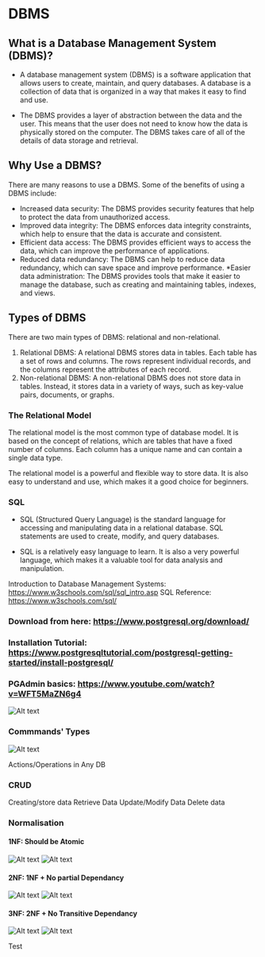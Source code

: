 # DBMS

## What is a Database Management System (DBMS)?

* A database management system (DBMS) is a software application that allows users to create, maintain, and query databases. A database is a collection of data that is organized in a way that makes it easy to find and use.

* The DBMS provides a layer of abstraction between the data and the user. This means that the user does not need to know how the data is physically stored on the computer. The DBMS takes care of all of the details of data storage and retrieval.

## Why Use a DBMS?

There are many reasons to use a DBMS. Some of the benefits of using a DBMS include:

* Increased data security: The DBMS provides security features that help to protect the data from unauthorized access.
* Improved data integrity: The DBMS enforces data integrity constraints, which help to ensure that the data is accurate and consistent.
* Efficient data access: The DBMS provides efficient ways to access the data, which can improve the performance of applications.
* Reduced data redundancy: The DBMS can help to reduce data redundancy, which can save space and improve performance.
*Easier data administration: The DBMS provides tools that make it easier to manage the database, such as creating and maintaining tables, indexes, and views.

## Types of DBMS

There are two main types of DBMS: relational and non-relational.

1. Relational DBMS: A relational DBMS stores data in tables. Each table has a set of rows and columns. The rows represent individual records, and the columns represent the attributes of each record.
2. Non-relational DBMS: A non-relational DBMS does not store data in tables. Instead, it stores data in a variety of ways, such as key-value pairs, documents, or graphs.


### The Relational Model

The relational model is the most common type of database model. It is based on the concept of relations, which are tables that have a fixed number of columns. Each column has a unique name and can contain a single data type.

The relational model is a powerful and flexible way to store data. It is also easy to understand and use, which makes it a good choice for beginners.

### SQL

* SQL (Structured Query Language) is the standard language for accessing and manipulating data in a relational database. SQL statements are used to create, modify, and query databases.

* SQL is a relatively easy language to learn. It is also a very powerful language, which makes it a valuable tool for data analysis and manipulation.


Introduction to Database Management Systems: https://www.w3schools.com/sql/sql_intro.asp
SQL Reference: https://www.w3schools.com/sql/


### Download from here: https://www.postgresql.org/download/

### Installation Tutorial: https://www.postgresqltutorial.com/postgresql-getting-started/install-postgresql/

### PGAdmin basics: https://www.youtube.com/watch?v=WFT5MaZN6g4

![Alt text](image.png)


### Commmands' Types
![Alt text](image-1.png)



Actions/Operations in Any DB

### CRUD 
Creating/store data
Retrieve Data
Update/Modify Data
Delete data


### Normalisation

#### 1NF: Should be Atomic
![Alt text](image-2.png)
![Alt text](image-3.png)

#### 2NF: 1NF + No partial Dependancy
![Alt text](image-4.png)
![Alt text](image-5.png)

#### 3NF: 2NF + No Transitive Dependancy
![Alt text](image-6.png)
![Alt text](image-7.png)

Test
